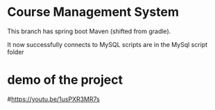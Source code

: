 # Course Management System

This branch has spring boot Maven (shifted from gradle).  

It now successfully connects to MySQL scripts are in the MySql script folder
 
 
 # demo of the project
 #https://youtu.be/1usPXR3MR7s